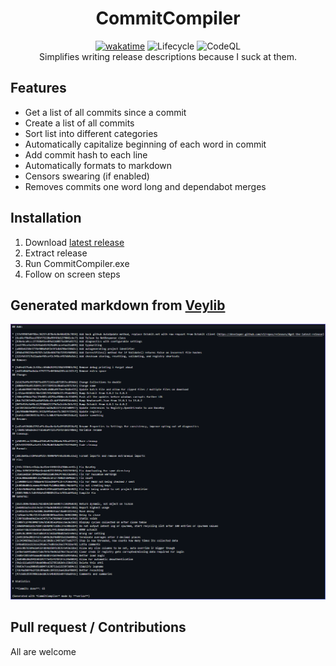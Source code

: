 <div align="center">

# CommitCompiler
[![wakatime](https://wakatime.com/badge/user/0ccf7ed5-30a2-486d-8ea4-6b0ca58cd9c9/project/e545bad5-fc9a-43a5-8d94-19a7bb38847a.svg)](https://wakatime.com/badge/user/0ccf7ed5-30a2-486d-8ea4-6b0ca58cd9c9/project/e545bad5-fc9a-43a5-8d94-19a7bb38847a)
![Lifecycle](https://img.shields.io/badge/lifecycle-finalizing%20code-yellow)
![CodeQL](https://github.com/verlox/CommitCompiler/actions/workflows/codeql.yml/badge.svg)
<br>
Simplifies writing release descriptions because I suck at them.

</div>

## Features
* Get a list of all commits since a commit
* Create a list of all commits
* Sort list into different categories
* Automatically capitalize beginning of each word in commit
* Add commit hash to each line
* Automatically formats to markdown
* Censors swearing (if enabled)
* Removes commits one word long and dependabot merges

## Installation
1. Download [latest release](https://github.com/verlox/CommitCompiler/releases)
2. Extract release
3. Run CommitCompiler.exe
4. Follow on screen steps

## Generated markdown from [Veylib](https://github.com/verlox/Veylib/releases/tag/V2.3)
![Raw markdown](https://raw.githubusercontent.com/verlox/CommitCompiler/master/Previews/raw.png)

## Pull request / Contributions
All are welcome
